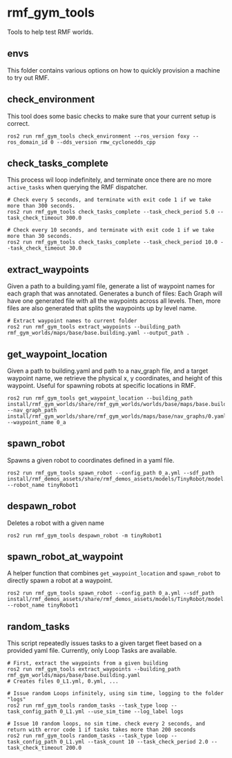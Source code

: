 # rmf_gym_tools

Tools to help test RMF worlds.

## envs
This folder contains various options on how to quickly provision a machine to try out RMF. 

## check_environment
This tool does some basic checks to make sure that your current setup is correct.
```
ros2 run rmf_gym_tools check_environment --ros_version foxy --ros_domain_id 0 --dds_version rmw_cyclonedds_cpp
```

## check_tasks_complete
This process wil loop indefinitely, and terminate once there are no more `active_tasks` when querying the RMF dispatcher.

```
# Check every 5 seconds, and terminate with exit code 1 if we take more than 300 seconds.
ros2 run rmf_gym_tools check_tasks_complete --task_check_period 5.0 --task_check_timeout 300.0

# Check every 10 seconds, and terminate with exit code 1 if we take more than 30 seconds.
ros2 run rmf_gym_tools check_tasks_complete --task_check_period 10.0 --task_check_timeout 30.0
```

## extract_waypoints
Given a path to a building.yaml file, generate a list of waypoint names for each graph that was annotated. Generates a bunch of files:
Each Graph will have one generated file with all the waypoints across all levels. Then, more files are also generated that splits the waypoints up by level name.
```
# Extract waypoint names to current folder
ros2 run rmf_gym_tools extract_waypoints --building_path rmf_gym_worlds/maps/base/base.building.yaml --output_path .
```

## get_waypoint_location
Given a path to building.yaml and path to a nav_graph file, and a target waypoint name, we retrieve the physical x, y coordinates, and height of this waypoint.
Useful for spawning robots at specific locations in RMF.
```
ros2 run rmf_gym_tools get_waypoint_location --building_path install/rmf_gym_worlds/share/rmf_gym_worlds/worlds/base/maps/base.building.yaml --nav_graph_path install/rmf_gym_worlds/share/rmf_gym_worlds/maps/base/nav_graphs/0.yaml  --waypoint_name 0_a
```

## spawn_robot
Spawns a given robot to coordinates defined in a yaml file.
```
ros2 run rmf_gym_tools spawn_robot --config_path 0_a.yml --sdf_path install/rmf_demos_assets/share/rmf_demos_assets/models/TinyRobot/model.sdf --robot_name tinyRobot1
```

## despawn_robot
Deletes a robot with a given name
```
ros2 run rmf_gym_tools despawn_robot -m tinyRobot1
```

## spawn_robot_at_waypoint
A helper function that combines `get_waypoint_location` and `spawn_robot` to directly spawn a robot at a waypoint.
```
ros2 run rmf_gym_tools spawn_robot --config_path 0_a.yml --sdf_path install/rmf_demos_assets/share/rmf_demos_assets/models/TinyRobot/model.sdf --robot_name tinyRobot1
```

## random_tasks
This script repeatedly issues tasks to a given target fleet based on a provided yaml file.
Currently, only Loop Tasks are available.

```
# First, extract the waypoints from a given building
ros2 run rmf_gym_tools extract_waypoints --building_path rmf_gym_worlds/maps/base/base.building.yaml
# Creates files 0_L1.yml, 0.yml, ...

# Issue random Loops infinitely, using sim time, logging to the folder "logs"
ros2 run rmf_gym_tools random_tasks --task_type loop --task_config_path 0_L1.yml --use_sim_time --log_label logs

# Issue 10 random loops, no sim time. check every 2 seconds, and return with error code 1 if tasks takes more than 200 seconds
ros2 run rmf_gym_tools random_tasks --task_type loop --task_config_path 0_L1.yml --task_count 10 --task_check_period 2.0 --task_check_timeout 200.0
```
